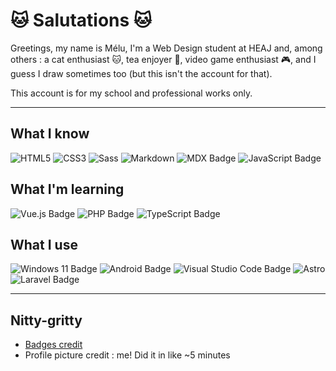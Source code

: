 # 🐱 Salutations 🐱
Greetings, my name is Mélu, I'm a Web Design student at HEAJ and, among others : a cat enthusiast 🐱, tea enjoyer 🍵, video game enthusiast 🎮,  and I guess I draw sometimes too (but this isn't the account for that).

This account is for my school and professional works only.

---
## What I know
![HTML5](https://img.shields.io/badge/HTML5-E34F26?logo=html5&logoColor=fff&style=flat)
![CSS3](https://img.shields.io/badge/CSS3-1572B6?logo=css3&logoColor=fff&style=flat)
![Sass](https://img.shields.io/badge/Sass-C69?logo=sass&logoColor=fff&style=flat)
![Markdown](https://img.shields.io/badge/Markdown-000?logo=markdown&logoColor=fff&style=flat)
![MDX Badge](https://img.shields.io/badge/MDX-1B1F24?logo=mdx&logoColor=fff&style=flat)
![JavaScript Badge](https://img.shields.io/badge/JavaScript-F7DF1E?logo=javascript&logoColor=000&style=flat)


## What I'm learning
![Vue.js Badge](https://img.shields.io/badge/Vue.js-4FC08D?logo=vuedotjs&logoColor=fff&style=flat)
![PHP Badge](https://img.shields.io/badge/PHP-777BB4?logo=php&logoColor=fff&style=flat)
![TypeScript Badge](https://img.shields.io/badge/TypeScript-3178C6?logo=typescript&logoColor=fff&style=flat)


## What I use
![Windows 11 Badge](https://img.shields.io/badge/Windows%2011-0078D4?logo=windows11&logoColor=fff&style=flat)
![Android Badge](https://img.shields.io/badge/Android-3DDC84?logo=android&logoColor=fff&style=flat)
![Visual Studio Code Badge](https://img.shields.io/badge/Visual%20Studio%20Code-007ACC?logo=visualstudiocode&logoColor=fff&style=flat)
![Astro](https://img.shields.io/badge/Astro-BC52EE?logo=astro&logoColor=fff&style=flat)
![Laravel Badge](https://img.shields.io/badge/Laravel-FF2D20?logo=laravel&logoColor=fff&style=flat)

---
## Nitty-gritty
* [Badges credit](https://badges.pages.dev)
* Profile picture credit : me! Did it in like ~5 minutes
